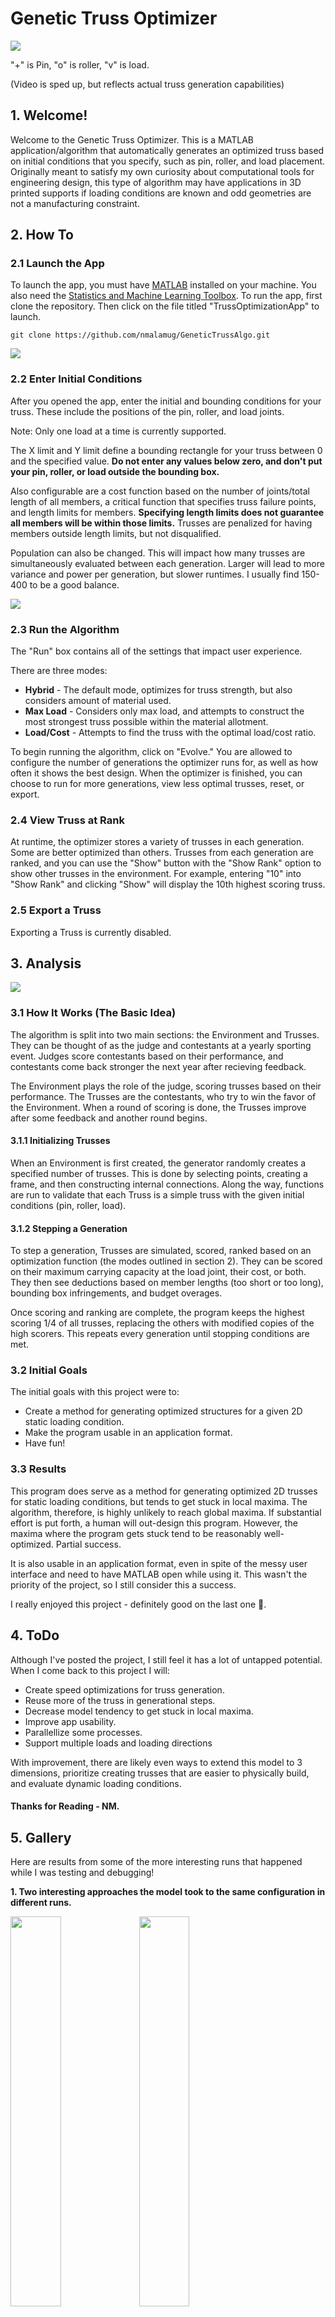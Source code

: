 # Genetic Truss Optimizer
<img src="./Media/SolidTrussDemo.gif">

"+" is Pin, "o" is roller, "v" is load. 

(Video is sped up, but reflects actual truss generation capabilities)

## 1. Welcome!
Welcome to the Genetic Truss Optimizer. This is a MATLAB application/algorithm that automatically generates an optimized truss based on initial conditions that you specify, such as pin, roller, and load placement. Originally meant to satisfy my own curiosity about computational tools for engineering design, this type of algorithm may have applications in 3D printed supports if loading conditions are known and odd geometries are not a manufacturing constraint. 

## 2. How To

### 2.1 Launch the App

To launch the app, you must have [MATLAB](https://www.mathworks.com/products/matlab.html) installed on your machine. You also need the [Statistics and Machine Learning Toolbox](https://www.mathworks.com/products/statistics.html). To run the app, first clone the repository. Then click on the file titled "TrussOptimizationApp" to launch. 

```
git clone https://github.com/nmalamug/GeneticTrussAlgo.git
```
<img src="./Media/WhereToClick.png">

### 2.2 Enter Initial Conditions

After you opened the app, enter the initial and bounding conditions for your truss. These include the positions of the pin, roller, and load joints. 

Note: Only one load at a time is currently supported. 

The X limit and Y limit define a bounding rectangle for your truss between 0 and the specified value. **Do not enter any values below zero, and don't put your pin, roller, or load outside the bounding box.**

Also configurable are a cost function based on the number of joints/total length of all members, a critical function that specifies truss failure points, and length limits for members. **Specifying length limits does not guarantee all members will be within those limits.** Trusses are penalized for having members outside length limits, but not disqualified. 

Population can also be changed. This will impact how many trusses are simultaneously evaluated between each generation. Larger will lead to more variance and power per generation, but slower runtimes. I usually find 150-400 to be a good balance. 

<img src="./Media/TrussProgramGUI.png">

### 2.3 Run the Algorithm

The "Run" box contains all of the settings that impact user experience. 

There are three modes: 

- **Hybrid** - The default mode, optimizes for truss strength, but also considers amount of material used.
- **Max Load** - Considers only max load, and attempts to construct the most strongest truss possible within the material allotment. 
- **Load/Cost** - Attempts to find the truss with the optimal load/cost ratio. 

To begin running the algorithm, click on "Evolve." You are allowed to configure the number of generations the optimizer runs for, as well as how often it shows the best design. When the optimizer is finished, you can choose to run for more generations, view less optimal trusses, reset, or export. 

### 2.4 View Truss at Rank

At runtime, the optimizer stores a variety of trusses in each generation. Some are better optimized than others. Trusses from each generation are ranked, and you can use the "Show" button with the "Show Rank" option to show other trusses in the environment. For example, entering "10" into "Show Rank" and clicking "Show" will display the 10th highest scoring truss. 

### 2.5 Export a Truss

Exporting a Truss is currently disabled. 

## 3. Analysis

<img src="./Media/TrussAlgoFlowchart.png">

### 3.1 How It Works (The Basic Idea)

The algorithm is split into two main sections: the Environment and Trusses. They can be thought of as the judge and contestants at a yearly sporting event. Judges score contestants based on their performance, and contestants come back stronger the next year after recieving feedback. 

The Environment plays the role of the judge, scoring trusses based on their performance. The Trusses are the contestants, who try to win the favor of the Environment. When a round of scoring is done, the Trusses improve after some feedback and another round begins. 

#### 3.1.1 Initializing Trusses

When an Environment is first created, the generator randomly creates a specified number of trusses. This is done by selecting points, creating a frame, and then constructing internal connections. Along the way, functions are run to validate that each Truss is a simple truss with the given initial conditions (pin, roller, load).

#### 3.1.2 Stepping a Generation

To step a generation, Trusses are simulated, scored, ranked based on an optimization function (the modes outlined in section 2). They can be scored on their maximum carrying capacity at the load joint, their cost, or both. They then see deductions based on member lengths (too short or too long), bounding box infringements, and budget overages. 

Once scoring and ranking are complete, the program keeps the highest scoring 1/4 of all trusses, replacing the others with modified copies of the high scorers. This repeats every generation until stopping conditions are met. 

### 3.2 Initial Goals

The initial goals with this project were to:
- Create a method for generating optimized structures for a given 2D static loading condition.
- Make the program usable in an application format.
- Have fun!

### 3.3 Results

This program does serve as a method for generating optimized 2D trusses for static loading conditions, but tends to get stuck in local maxima. The algorithm, therefore, is highly unlikely to reach global maxima. If substantial effort is put forth, a human will out-design this program. However, the maxima where the program gets stuck tend to be reasonably well-optimized. Partial success. 

It is also usable in an application format, even in spite of the messy user interface and need to have MATLAB open while using it. This wasn't the priority of the project, so I still consider this a success. 

I really enjoyed this project - definitely good on the last one 🎉.

## 4. ToDo
Although I've posted the project, I still feel it has a lot of untapped potential. When I come back to this project I will:
- Create speed optimizations for truss generation.
- Reuse more of the truss in generational steps.
- Decrease model tendency to get stuck in local maxima. 
- Improve app usability.
- Parallellize some processes.
- Support multiple loads and loading directions

With improvement, there are likely even ways to extend this model to 3 dimensions, prioritize creating trusses that are easier to physically build, and evaluate dynamic loading conditions. 

#### Thanks for Reading - NM.

## 5. Gallery
Here are results from some of the more interesting runs that happened while I was testing and debugging!

**1. Two interesting approaches the model took to the same configuration in different runs.**

<img src="./Media/TrussOverTop.gif" width="40%" height="40%"> <img src="./Media/OnTheBottom.gif" width="40%" height="40%">

**2. Very similar starting conditions with vastly different loading potential when failure mode is assumed to be compression. In one, pin is to the right of the roller. In the second, the pin is to the left.** 

<img src="./Media/WeirdRuns.gif" width="40%" height="40%">

**3. Interesting run of the flat configuration, but without numbers to back it up.**

<img src="./Media/TrussProgDemo2.gif" width="40%" height="40%">


## 6. Blog
You're still here? Here are some resources to get started on simple truss analysis and genetic algorithms!
- [TutorialsPoint Introduction to Genetic Algorithms](https://www.tutorialspoint.com/genetic_algorithms/genetic_algorithms_introduction.htm)
- [Research Paper Outlining Common Methods Used in Genetic Algorithms](https://www.sciencedirect.com/science/article/abs/pii/B9780444506801500723)
- [Instructable Dealing with Simple Truss Calculations](https://www.instructables.com/Analyzing-a-Simple-Truss-by-the-Method-of-Joints/)
- [Using Linear Algebra to Solve a Simple Truss in MATLAB](https://ecs.syr.edu/faculty/glauser/mae315/es100/lec605.pdf)
- [WordPress Article About Using Linear Algebra to Solve Trusses](https://applicationanthologys16.wordpress.com/2016/02/11/truss-bridges-and-linear-algebra/)
